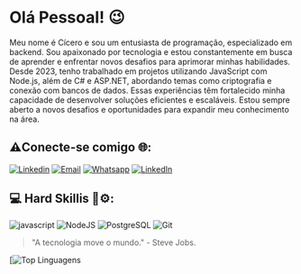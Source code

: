# Olá Pessoal! 😉
Meu nome é Cícero e sou um entusiasta de programação, especializado em backend. Sou apaixonado por tecnologia e estou constantemente em busca de aprender e enfrentar novos desafios para aprimorar minhas habilidades. Desde 2023, tenho trabalhado em projetos utilizando JavaScript com Node.js, além de C# e ASP.NET, abordando temas como criptografia e conexão com bancos de dados. Essas experiências têm fortalecido minha capacidade de desenvolver soluções eficientes e escaláveis. Estou sempre aberto a novos desafios e oportunidades para expandir meu conhecimento na área.

## ⚠️Conecte-se comigo 🌐:
[![Linkedin](https://img.shields.io/badge/LinkedIn-0077B5?style=for-the-badge&logo=linkedin&logoColor=white)](https://www.linkedin.com/in/cicero-guilherme-a9473a260/)
[![Email](https://img.shields.io/badge/Gmail-D14836?style=for-the-badge&logo=gmail&logoColor=white)](cicerog.silvestre@gmail.com)
[![Whatsapp](https://img.shields.io/badge/WhatsApp-25D366?style=for-the-badge&logo=whatsapp&logoColor=white)](https://wa.me/5531995932587)
[![LinkedIn](https://img.shields.io/badge/GitHub-100000?style=for-the-badge&logo=github&logoColor=white)](https://github.com/CiceroGGS)

## 💻 Hard Skillis 🚀⚙️:
![javascript](https://img.shields.io/badge/JavaScript-323330?style=for-the-badge&logo=javascript&logoColor=F7DF1E)
![NodeJS](https://img.shields.io/badge/Node%20js-339933?style=for-the-badge&logo=nodedotjs&logoColor=white)
![PostgreSQL](https://img.shields.io/badge/PostgreSQL-316192?style=for-the-badge&logo=postgresql&logoColor=white)
![Git](https://img.shields.io/badge/GIT-E44C30?style=for-the-badge&logo=git&logoColor=white)

 > "A tecnologia move o mundo." - Steve Jobs.

[![Top Linguagens](https://github-readme-stats.vercel.app/api/top-langs/?username=CiceroGGS&theme=tokyonight&custom_title=Top%20%Linguagens)
